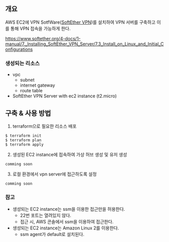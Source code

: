 ## 개요
AWS EC2에 VPN SotfWare([SoftEther VPN](https://www.softether.org/))를 설치하여 VPN 서버를 구축하고 이를 통해 VPN 접속을 가능하게 한다.

https://www.softether.org/4-docs/1-manual/7._Installing_SoftEther_VPN_Server/7.3_Install_on_Linux_and_Initial_Configurations

### 생성되는 리소스
- vpc
  - subnet
  - internet gateway
  - route table
- SoftEther VPN Server with ec2 instance (t2.micro)

## 구축 & 사용 방법
1. terraform으로 필요한 리소스 배포
```
$ terraform init
$ terraform plan
$ terraform apply
```

2. 생성된 EC2 instance에 접속하여 가상 허브 생성 및 유저 생성
```
comming soon
```

3. 로컬 환경에서 vpn server에 접근하도록 설정
```
comming soon
```

### 참고
- 생성되는 EC2 instance는 ssm을 이용한 접근만을 허용한다.
  - 22번 포트는 열려있지 않다.
  - 접근 시, AWS 콘솔에서 ssm을 이용하여 접근한다.
- 생성되는 EC2 instance는 Amazon Linux 2를 이용한다.
  - ssm agent가 default로 설치된다.


